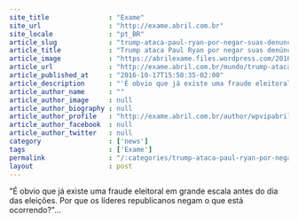 ```yaml
---
site_title               : "Exame"
site_url                 : "http://exame.abril.com.br"
site_locale              : "pt_BR"
article_slug             : "trump-ataca-paul-ryan-por-negar-suas-denuncias-de-fraude"
article_title            : "Trump ataca Paul Ryan por negar suas denúncias de fraude"
article_image            : "https://abrilexame.files.wordpress.com/2016/10/size_960_16_9_donald-trump10.jpg?quality=70&strip=all&w=960"
article_url              : "http://exame.abril.com.br/mundo/trump-ataca-paul-ryan-por-negar-suas-denuncias-de-fraude/"
article_published_at     : "2016-10-17T15:50:35-02:00"
article_description      : "'É obvio que já existe uma fraude eleitoral em grande escala antes do dia das eleições. Por que os líderes republicanos negam o que está ocorrendo?'..."
article_author_name      : ""
article_author_image     : null
article_author_biography : null
article_author_profile   : "http://exame.abril.com.br/author/wpvipabril/"
article_author_facebook  : null
article_author_twitter   : null
category                 : ['news']
tags                     : ['Exame']
permalink                : "/:categories/trump-ataca-paul-ryan-por-negar-suas-denuncias-de-fraude/"
layout                   : post
---
```


"É obvio que já existe uma fraude eleitoral em grande escala antes do dia das eleições. Por que os líderes republicanos negam o que está ocorrendo?"...
